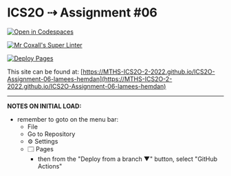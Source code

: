# ICS2O ⇢ Assignment #06

[![Open in Codespaces](https://classroom.github.com/assets/launch-codespace-7f7980b617ed060a017424585567c406b6ee15c891e84e1186181d67ecf80aa0.svg)](https://classroom.github.com/open-in-codespaces?assignment_repo_id=11316518)

[![Mr Coxall's Super Linter](https://github.com/MTHS-ICS2O-2-2022/ICS2O-Assignment-06-lamees-hemdan/workflows/Mr%20Coxall's%20Super%20Linter/badge.svg)](https://github.com/MTHS-ICS2O-2-2022/ICS2O-Assignment-06-lamees-hemdan/actions)

[![Deploy Pages](https://github.com/MTHS-ICS2O-2-2022/ICS2O-Assignment-06-lamees-hemdan/workflows/Deploy%20Pages/badge.svg)](https://github.com/MTHS-ICS2O-2-2022/ICS2O-Assignment-06-lamees-hemdan/actions)

This site can be found at: [https://MTHS-ICS2O-2-2022.github.io/ICS2O-Assignment-06-lamees-hemdan](https://MTHS-ICS2O-2-2022.github.io/ICS2O-Assignment-06-lamees-hemdan)

---

**NOTES ON INITIAL LOAD:**
- remember to goto on the menu bar:
  - File
  - Go to Repository
  - ⚙ Settings
  - 🗔 Pages
    - then from the "Deploy from a branch ▼" button, select "GitHub Actions"
